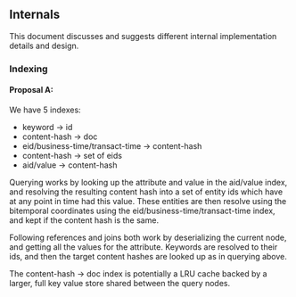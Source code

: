 ## Internals

This document discusses and suggests different internal implementation
details and design.

### Indexing

#### Proposal A:

We have 5 indexes:

* keyword -> id
* content-hash -> doc
* eid/business-time/transact-time -> content-hash
* content-hash -> set of eids
* aid/value -> content-hash

Querying works by looking up the attribute and value in the aid/value
index, and resolving the resulting content hash into a set of entity
ids which have at any point in time had this value. These entities are
then resolve using the bitemporal coordinates using the
eid/business-time/transact-time index, and kept if the content hash is
the same.

Following references and joins both work by deserializing the current
node, and getting all the values for the attribute. Keywords are
resolved to their ids, and then the target content hashes are looked
up as in querying above.

The content-hash -> doc index is potentially a LRU cache backed by a
larger, full key value store shared between the query nodes.
